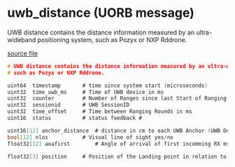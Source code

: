 # uwb_distance (UORB message)

UWB distance contains the distance information measured by an ultra-wideband positioning system,
such as Pozyx or NXP Rddrone.

[source file](https://github.com/PX4/PX4-Autopilot/blob/release/1.13/msg/uwb_distance.msg)

```c
# UWB distance contains the distance information measured by an ultra-wideband positioning system,
# such as Pozyx or NXP Rddrone.

uint64 	timestamp		# time since system start (microseconds)
uint32 	time_uwb_ms		# Time of UWB device in ms
uint32 	counter			# Number of Ranges since last Start of Ranging
uint32 	sessionid		# UWB SessionID
uint32 	time_offset		# Time between Ranging Rounds in ms
uint16 	status			# status feedback #

uint16[12] anchor_distance	# distance in cm to each UWB Anchor (UWB Device wich takes part in Ranging)
bool[12] nlos			# Visual line of sight yes/no
float32[12] aoafirst		# Angle of arrival of first incomming RX msg

float32[3] position		# Position of the Landing point in relation to the Drone (x,y,z in Meters NED)

```
